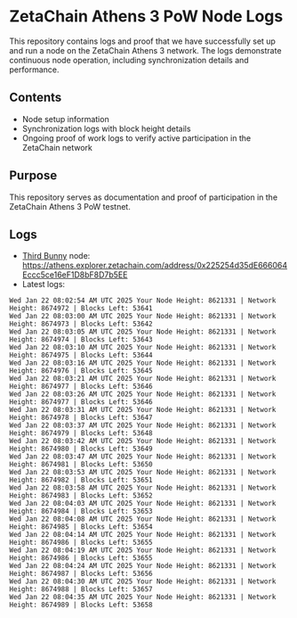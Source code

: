 # ZetaChain Athens 3 PoW Node Logs
This repository contains logs and proof that we have successfully set up and run a node on the ZetaChain Athens 3 network. The logs demonstrate continuous node operation, including synchronization details and performance.

## Contents
- Node setup information
- Synchronization logs with block height details
- Ongoing proof of work logs to verify active participation in the ZetaChain network

## Purpose
This repository serves as documentation and proof of participation in the ZetaChain Athens 3 PoW testnet.

## Logs

- [Third Bunny](https://thirdbunny.xyz/) node: https://athens.explorer.zetachain.com/address/0x225254d35dE666064Eccc5ce16eF1D8bF8D7b5EE
- Latest logs:
```
Wed Jan 22 08:02:54 AM UTC 2025 Your Node Height: 8621331 | Network Height: 8674972 | Blocks Left: 53641
Wed Jan 22 08:03:00 AM UTC 2025 Your Node Height: 8621331 | Network Height: 8674973 | Blocks Left: 53642
Wed Jan 22 08:03:05 AM UTC 2025 Your Node Height: 8621331 | Network Height: 8674974 | Blocks Left: 53643
Wed Jan 22 08:03:10 AM UTC 2025 Your Node Height: 8621331 | Network Height: 8674975 | Blocks Left: 53644
Wed Jan 22 08:03:16 AM UTC 2025 Your Node Height: 8621331 | Network Height: 8674976 | Blocks Left: 53645
Wed Jan 22 08:03:21 AM UTC 2025 Your Node Height: 8621331 | Network Height: 8674977 | Blocks Left: 53646
Wed Jan 22 08:03:26 AM UTC 2025 Your Node Height: 8621331 | Network Height: 8674977 | Blocks Left: 53646
Wed Jan 22 08:03:31 AM UTC 2025 Your Node Height: 8621331 | Network Height: 8674978 | Blocks Left: 53647
Wed Jan 22 08:03:37 AM UTC 2025 Your Node Height: 8621331 | Network Height: 8674979 | Blocks Left: 53648
Wed Jan 22 08:03:42 AM UTC 2025 Your Node Height: 8621331 | Network Height: 8674980 | Blocks Left: 53649
Wed Jan 22 08:03:47 AM UTC 2025 Your Node Height: 8621331 | Network Height: 8674981 | Blocks Left: 53650
Wed Jan 22 08:03:53 AM UTC 2025 Your Node Height: 8621331 | Network Height: 8674982 | Blocks Left: 53651
Wed Jan 22 08:03:58 AM UTC 2025 Your Node Height: 8621331 | Network Height: 8674983 | Blocks Left: 53652
Wed Jan 22 08:04:03 AM UTC 2025 Your Node Height: 8621331 | Network Height: 8674984 | Blocks Left: 53653
Wed Jan 22 08:04:08 AM UTC 2025 Your Node Height: 8621331 | Network Height: 8674985 | Blocks Left: 53654
Wed Jan 22 08:04:14 AM UTC 2025 Your Node Height: 8621331 | Network Height: 8674986 | Blocks Left: 53655
Wed Jan 22 08:04:19 AM UTC 2025 Your Node Height: 8621331 | Network Height: 8674986 | Blocks Left: 53655
Wed Jan 22 08:04:24 AM UTC 2025 Your Node Height: 8621331 | Network Height: 8674987 | Blocks Left: 53656
Wed Jan 22 08:04:30 AM UTC 2025 Your Node Height: 8621331 | Network Height: 8674988 | Blocks Left: 53657
Wed Jan 22 08:04:35 AM UTC 2025 Your Node Height: 8621331 | Network Height: 8674989 | Blocks Left: 53658
```
